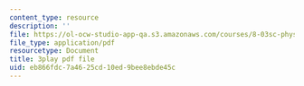 ```yaml
---
content_type: resource
description: ''
file: https://ol-ocw-studio-app-qa.s3.amazonaws.com/courses/8-03sc-physics-iii-vibrations-and-waves-fall-2016/eb866fdc7a4625cd10ed9bee8ebde45c_7Knpp3AIteQ.pdf
file_type: application/pdf
resourcetype: Document
title: 3play pdf file
uid: eb866fdc-7a46-25cd-10ed-9bee8ebde45c
---
```

